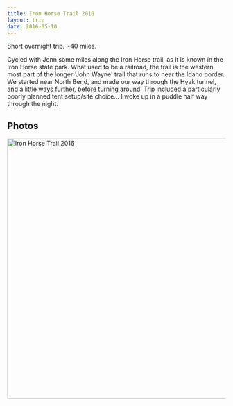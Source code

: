 ```yaml
---
title: Iron Horse Trail 2016
layout: trip
date: 2016-05-10
--- 
```


Short overnight trip. ~40 miles. 

Cycled with Jenn some miles along the Iron Horse trail, as it is known in the Iron Horse state park. What used to be a railroad, the trail is the western most part of the longer 'John Wayne' trail that runs to near the Idaho border.
We started near North Bend, and made our way through the Hyak tunnel, and a little ways further, before turning around. Trip included a particularly poorly planned tent setup/site choice... I woke up in a puddle half way through the night.

## Photos

<a data-flickr-embed="true"  href="https://www.flickr.com/photos/149922637@N08/albums/72157683489844191" title="Iron Horse Trail 2016"><img src="https://farm5.staticflickr.com/4235/34887180124_e2f001209b_c.jpg" width="800" height="600" alt="Iron Horse Trail 2016"></a><script async src="//embedr.flickr.com/assets/client-code.js" charset="utf-8"></script>
